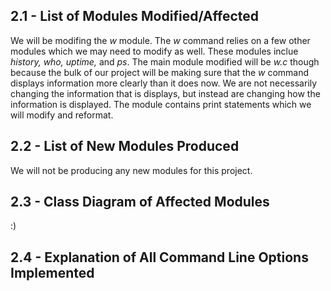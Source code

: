 ## 2.1 - List of Modules Modified/Affected

We will be modifing the *w* module. The *w* command relies on a few other modules which we may need to modify as well. These modules inclue *history, who, uptime,* and *ps*. The main module modified will be *w.c* though because the bulk of our project will be making sure that the *w* command displays information more clearly than it does now. We are not necessarily changing the information that is displays, but instead are changing how the information is displayed. The module contains print statements which we will modify and reformat. 

## 2.2 - List of New Modules Produced

We will not be producing any new modules for this project.

## 2.3 - Class Diagram of Affected Modules

:)

## 2.4 - Explanation of All Command Line Options Implemented
